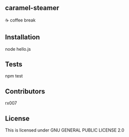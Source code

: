 ## caramel-steamer
:coffee: coffee break

## Installation

node hello.js


## Tests

npm test

## Contributors

rx007

## License

This is licensed under GNU GENERAL PUBLIC LICENSE 2.0


